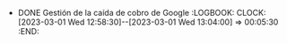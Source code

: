 - DONE Gestión de la caída de cobro de Google
  :LOGBOOK:
  CLOCK: [2023-03-01 Wed 12:58:30]--[2023-03-01 Wed 13:04:00] =>  00:05:30
  :END: